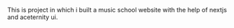 This is project in which i built a music school website with the help of nextjs and aceternity ui. 

